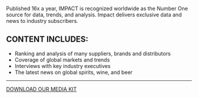 Published 16x a year, IMPACT is recognized worldwide as the Number One source for data, trends, and analysis. Impact delivers exclusive data and news to industry subscribers.

 

## CONTENT INCLUDES:

- Ranking and analysis of many suppliers, brands and distributors 
- Coverage of global markets and trends
- Interviews with key industry executives
- The latest news on global spirits, wine, and beer

<hr class="g-width-30x g-brd-primary g-my-40">

<a href="/images/pdf/IMPMediaKit_2021.pdf?v=1" class="btn btn-md u-btn-outline-primary g-brd-2 g-rounded-10">DOWNLOAD OUR MEDIA KIT</a>
